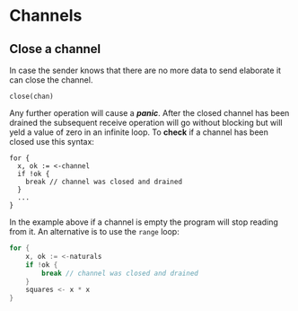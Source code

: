 # Channels

## Close a channel

In case the sender knows that there are no more data to send elaborate it can close the channel.

```golang
close(chan)
```

Any further operation will cause a ***panic***. After the closed channel has been drained the subsequent receive
operation will go without blocking but will yeld a value of zero in an infinite loop. To **check** if a channel has been
closed use this syntax:

```golang
for {
  x, ok := <-channel
  if !ok {
    break // channel was closed and drained
  }
  ...
}
```
In the example above if a channel is empty the program will stop reading from it. An alternative is to use
the `range` loop:
```go
for {
    x, ok := <-naturals
    if !ok {
        break // channel was closed and drained
    }
    squares <- x * x
}
```


